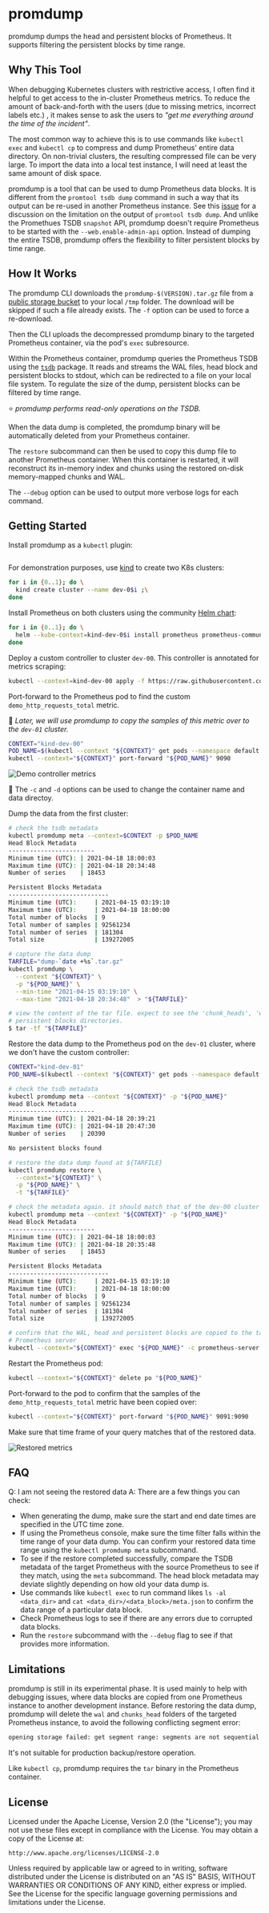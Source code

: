 # promdump

promdump dumps the head and persistent blocks of Prometheus. It supports
filtering the persistent blocks by time range.

## Why This Tool

When debugging Kubernetes clusters with restrictive access, I often find it
helpful to get access to the in-cluster Prometheus metrics. To reduce the amount
of back-and-forth with the users (due to missing metrics, incorrect labels etc.)
, it makes sense to ask the users to _"get me everything around the time of the
incident"_.

The most common way to achieve this is to use commands like `kubectl exec` and
`kubectl cp` to compress and dump Prometheus' entire data directory. On
non-trivial clusters, the resulting compressed file can be very large. To
import the data into a local test instance, I will need at least the same amount
of disk space.

promdump is a tool that can be used to dump Prometheus data blocks. It is
different from the `promtool tsdb dump` command in such a way that its output
can be re-used in another Prometheus instance. See this
[issue](https://github.com/prometheus/prometheus/issues/8281) for a discussion
on the limitation on the output of `promtool tsdb dump`. And unlike the
Promethues TSDB `snapshot` API, promdump doesn't require Prometheus to be
started with the `--web.enable-admin-api` option. Instead of dumping the entire
TSDB, promdump offers the flexibility to filter persistent blocks by time range.

## How It Works

The promdump CLI downloads the `promdump-$(VERSION).tar.gz` file from a
[public storage bucket](https://github.com/ihcsim/promdump/blob/98d9aebc80280fd5a6ca0fb3bed2418d822ac96f/cli/cmd/root.go#L25)
to your local `/tmp` folder. The download will be skipped if such a file already
exists. The `-f` option can be used to force a re-download.

Then the CLI uploads the decompressed promdump binary to the targeted Prometheus
container, via the pod's `exec` subresource.

Within the Prometheus container, promdump queries the Prometheus TSDB using the
[`tsdb`](https://pkg.go.dev/github.com/prometheus/prometheus/tsdb) package. It
reads and streams the WAL files, head block and persistent blocks to stdout,
which can be redirected to a file on your local file system. To regulate the
size of the dump, persistent blocks can be filtered by time range.

⭐ _promdump performs read-only operations on the TSDB._

When the data dump is completed, the promdump binary will be automatically
deleted from your Prometheus container.

The `restore` subcommand can then be used to copy this dump file to another
Prometheus container. When this container is restarted, it will reconstruct its
in-memory index and chunks using the restored on-disk memory-mapped chunks and
WAL.

The `--debug` option can be used to output more verbose logs for each command.

## Getting Started

Install promdump as a `kubectl` plugin:
```sh

```

For demonstration purposes, use [kind](https://kind.sigs.k8s.io/) to create two
K8s clusters:
```sh
for i in {0..1}; do \
  kind create cluster --name dev-0$i ;\
done
```

Install Prometheus on both clusters using the community
[Helm chart](https://github.com/prometheus-community/helm-charts/tree/main/charts/prometheus):
```sh
for i in {0..1}; do \
  helm --kube-context=kind-dev-0$i install prometheus prometheus-community/prometheus ;\
done
```

Deploy a custom controller to cluster `dev-00`. This controller is annotated for
metrics scraping:
```sh
kubectl --context=kind-dev-00 apply -f https://raw.githubusercontent.com/ihcsim/controllers/master/podlister/deployment.yaml
```

Port-forward to the Prometheus pod to find the custom `demo_http_requests_total`
metric.

📝 _Later, we will use promdump to copy the samples of this metric over to the
`dev-01` cluster._

```sh
CONTEXT="kind-dev-00"
POD_NAME=$(kubectl --context "${CONTEXT}" get pods --namespace default -l "app=prometheus,component=server" -o jsonpath="{.items[0].metadata.name}")
kubectl --context="${CONTEXT}" port-forward "${POD_NAME}" 9090
```

![Demo controller metrics](img/demo_http_requests_total_dev_00.png)

📝 The `-c` and `-d` options can be used to change the container name and
data directoy.

Dump the data from the first cluster:
```sh
# check the tsdb metadata
kubectl promdump meta --context=$CONTEXT -p $POD_NAME
Head Block Metadata
------------------------
Minimum time (UTC): | 2021-04-18 18:00:03
Maximum time (UTC): | 2021-04-18 20:34:48
Number of series    | 18453

Persistent Blocks Metadata
----------------------------
Minimum time (UTC):     | 2021-04-15 03:19:10
Maximum time (UTC):     | 2021-04-18 18:00:00
Total number of blocks  | 9
Total number of samples | 92561234
Total number of series  | 181304
Total size              | 139272005

# capture the data dump
TARFILE="dump-`date +%s`.tar.gz"
kubectl promdump \
  --context "${CONTEXT}" \
  -p "${POD_NAME}" \
  --min-time "2021-04-15 03:19:10" \
  --max-time "2021-04-18 20:34:48"  > "${TARFILE}"

# view the content of the tar file. expect to see the 'chunk_heads', 'wal' and
# persistent blocks directories.
$ tar -tf "${TARFILE}"
```

Restore the data dump to the Prometheus pod on the `dev-01` cluster, where we
don't have the custom controller:
```sh
CONTEXT="kind-dev-01"
POD_NAME=$(kubectl --context "${CONTEXT}" get pods --namespace default -l "app=prometheus,component=server" -o jsonpath="{.items[0].metadata.name}")

# check the tsdb metadata
kubectl promdump meta --context "${CONTEXT}" -p "${POD_NAME}"
Head Block Metadata
------------------------
Minimum time (UTC): | 2021-04-18 20:39:21
Maximum time (UTC): | 2021-04-18 20:47:30
Number of series    | 20390

No persistent blocks found

# restore the data dump found at ${TARFILE}
kubectl promdump restore \
  --context="${CONTEXT}" \
  -p "${POD_NAME}" \
  -t "${TARFILE}"

# check the metadata again. it should match that of the dev-00 cluster
kubectl promdump meta --context "${CONTEXT}" -p "${POD_NAME}"
Head Block Metadata
------------------------
Minimum time (UTC): | 2021-04-18 18:00:03
Maximum time (UTC): | 2021-04-18 20:35:48
Number of series    | 18453

Persistent Blocks Metadata
----------------------------
Minimum time (UTC):     | 2021-04-15 03:19:10
Maximum time (UTC):     | 2021-04-18 18:00:00
Total number of blocks  | 9
Total number of samples | 92561234
Total number of series  | 181304
Total size              | 139272005

# confirm that the WAL, head and persistent blocks are copied to the targeted
# Prometheus server
kubectl --context="${CONTEXT}" exec "${POD_NAME}" -c prometheus-server -- ls -al /data
```

Restart the Prometheus pod:
```sh
kubectl --context="${CONTEXT}" delete po "${POD_NAME}"
```

Port-forward to the pod to confirm that the samples of
the `demo_http_requests_total` metric have been copied over:
```sh
kubectl --context="${CONTEXT}" port-forward "${POD_NAME}" 9091:9090
```

Make sure that time frame of your query matches that of the restored data.

![Restored metrics](img/demo_http_requests_total_dev_01.png)

## FAQ

Q: I am not seeing the restored data
A: There are a few things you can check:
* When generating the dump, make sure the start and end date times are
specified in the UTC time zone.
* If using the Prometheus console, make sure the time filter falls within the
time range of your data dump. You can confirm your restored data time range
using the `kubectl promdump meta` subcommand.
* To see if the restore completed successfully, compare the TSDB metadata of the
target Prometheus with the source Prometheus to see if they match, using the
`meta` subcommand. The head block metadata may deviate slightly depending on how
old your data dump is.
*  Use commands like `kubectl exec` to run command likes `ls -al <data_dir>`
and `cat <data_dir>/<data_block>/meta.json` to confirm the data range of a
particular data block.
* Check Prometheus logs to see if there are any errors due to corrupted data
blocks.
* Run the `restore` subcommand with the `--debug` flag to see if that provides
more information.

## Limitations

promdump is still in its experimental phase. It is used mainly to help with
debugging issues, where data blocks are copied from one Prometheus instance to
another development instance. Before restoring the data dump, promdump will
delete the `wal` and `chunks_head` folders of the targeted Prometheus instance,
to avoid the following conflicting segment error:

```sh
opening storage failed: get segment range: segments are not sequential
```

It's not suitable for production backup/restore operation.

Like `kubectl cp`, promdump requires the `tar` binary in the Prometheus
container.

## License

Licensed under the Apache License, Version 2.0 (the "License"); you may not use
these files except in compliance with the License. You may obtain a copy of the
License at:

```
http://www.apache.org/licenses/LICENSE-2.0
```

Unless required by applicable law or agreed to in writing, software distributed
under the License is distributed on an "AS IS" BASIS, WITHOUT WARRANTIES OR
CONDITIONS OF ANY KIND, either express or implied. See the License for the
specific language governing permissions and limitations under the License.

